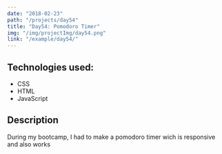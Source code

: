 ```yaml
---
date: "2018-02-23"
path: "/projects/day54"
title: "Day54: Pomodoro Timer"
img: "/img/projectImg/day54.png"
link: "/example/day54/"
---
```


## Technologies used:

- CSS
- HTML
- JavaScript

## Description

During my bootcamp, I had to make a pomodoro timer wich is responsive and also works
